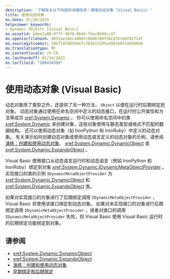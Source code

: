```yaml
---
description: '了解有关以下内容的详细信息：使用动态对象 (Visual Basic) '
title: 使用动态对象
ms.date: 07/20/2015
helpviewer_keywords:
- dynamic objects [Visual Basic]
ms.assetid: bdee2a00-07ff-46f9-86dd-fdac9b99cc97
ms.openlocfilehash: 4991ae3deca908fc0b96760f50c85514df92714f
ms.sourcegitcommit: 10e719780594efc781b15295e499c66f316068b8
ms.translationtype: MT
ms.contentlocale: zh-CN
ms.lasthandoff: 02/14/2021
ms.locfileid: "100434389"
---
```

# <a name="working-with-dynamic-objects-visual-basic"></a>使用动态对象 (Visual Basic)

动态对象除了类型之外，还提供了另一种方法， `Object` 以便在运行时后期绑定到对象。 动态对象通过使用在命名空间中定义的动态接口，在运行时公开属性和方法等成员 <xref:System.Dynamic> 。 你可以使用命名空间中的类 <xref:System.Dynamic> 来创建对象，这些对象使用与静态类型或格式不匹配的数据结构。 还可以使用动态对象（如 IronPython 和 IronRuby）中定义的动态对象。 有关演示如何创建动态对象或使用动态语言定义的动态对象的示例，请参阅 [演练：创建和使用动态对象](../../../../csharp/programming-guide/types/walkthrough-creating-and-using-dynamic-objects.md)、 <xref:System.Dynamic.DynamicObject> 或 <xref:System.Dynamic.ExpandoObject> 。  
  
 Visual Basic 使用接口从动态语言运行时和动态语言（例如 IronPython 和 IronRuby）绑定到对象 <xref:System.Dynamic.IDynamicMetaObjectProvider> 。 实现接口的类的示例 `IDynamicMetaObjectProvider` 为 <xref:System.Dynamic.DynamicObject> 和 <xref:System.Dynamic.ExpandoObject> 类。  
  
 如果对实现接口的对象进行了后期绑定调用 `IDynamicMetaObjectProvider` ，Visual Basic 将使用该接口绑定到动态对象。 如果对未实现接口的对象进行后期绑定调用 `IDynamicMetaObjectProvider` ，或者对接口的调用 `IDynamicMetaObjectProvider` 失败，则 Visual Basic 使用 Visual Basic 运行时的后期绑定功能绑定到对象。  
  
## <a name="see-also"></a>请参阅

- <xref:System.Dynamic.DynamicObject>
- <xref:System.Dynamic.ExpandoObject>
- [演练：创建和使用动态对象](../../../../csharp/programming-guide/types/walkthrough-creating-and-using-dynamic-objects.md)
- [早期绑定和后期绑定](index.md)
